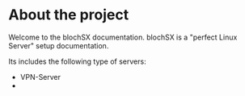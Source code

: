 # About the project

Welcome to the blochSX documentation. blochSX is a "perfect Linux Server" setup documentation.

Its includes the following type of servers:
- VPN-Server
- 